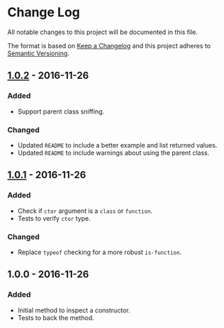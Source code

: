# Change Log

All notable changes to this project will be documented in this file.

The format is based on [Keep a Changelog](http://keepachangelog.com) and this
project adheres to [Semantic Versioning](http://semver.org).


## [1.0.2] - 2016-11-26

### Added

- Support parent class sniffing.

### Changed

- Updated `README` to include a better example and list returned values.
- Updated `README` to include warnings about using the parent class.


## [1.0.1] - 2016-11-26

### Added

- Check if `ctor` argument is a `class` or `function`.
- Tests to verify `ctor` type.

### Changed

- Replace `typeof` checking for a more robust `is-function`.


## 1.0.0 - 2016-11-26

### Added

- Initial method to inspect a constructor.
- Tests to back the method.


[1.0.1]: https://github.com/bryanjhv/js-class-info/compare/1.0.0...1.0.1
[1.0.2]: https://github.com/bryanjhv/js-class-info/compare/1.0.1...1.0.2

